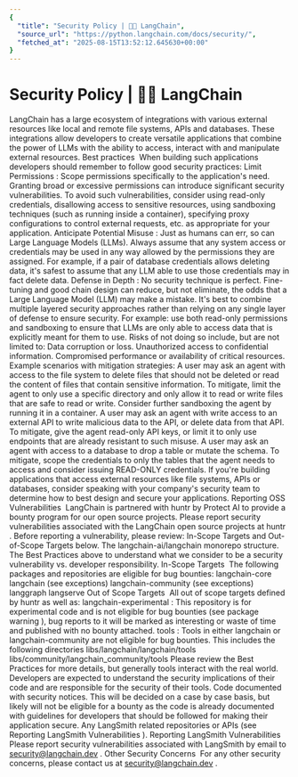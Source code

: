 ```yaml
---
{
  "title": "Security Policy | 🦜️🔗 LangChain",
  "source_url": "https://python.langchain.com/docs/security/",
  "fetched_at": "2025-08-15T13:52:12.645630+00:00"
}
---
```


# Security Policy | 🦜️🔗 LangChain

LangChain has a large ecosystem of integrations with various external resources like local and remote file systems, APIs and databases. These integrations allow developers to create versatile applications that combine the power of LLMs with the ability to access, interact with and manipulate external resources.
Best practices
​
When building such applications developers should remember to follow good security practices:
Limit Permissions
: Scope permissions specifically to the application's need. Granting broad or excessive permissions can introduce significant security vulnerabilities. To avoid such vulnerabilities, consider using read-only credentials, disallowing access to sensitive resources, using sandboxing techniques (such as running inside a container), specifying proxy configurations to control external requests, etc. as appropriate for your application.
Anticipate Potential Misuse
: Just as humans can err, so can Large Language Models (LLMs). Always assume that any system access or credentials may be used in any way allowed by the permissions they are assigned. For example, if a pair of database credentials allows deleting data, it's safest to assume that any LLM able to use those credentials may in fact delete data.
Defense in Depth
: No security technique is perfect. Fine-tuning and good chain design can reduce, but not eliminate, the odds that a Large Language Model (LLM) may make a mistake. It's best to combine multiple layered security approaches rather than relying on any single layer of defense to ensure security. For example: use both read-only permissions and sandboxing to ensure that LLMs are only able to access data that is explicitly meant for them to use.
Risks of not doing so include, but are not limited to:
Data corruption or loss.
Unauthorized access to confidential information.
Compromised performance or availability of critical resources.
Example scenarios with mitigation strategies:
A user may ask an agent with access to the file system to delete files that should not be deleted or read the content of files that contain sensitive information. To mitigate, limit the agent to only use a specific directory and only allow it to read or write files that are safe to read or write. Consider further sandboxing the agent by running it in a container.
A user may ask an agent with write access to an external API to write malicious data to the API, or delete data from that API. To mitigate, give the agent read-only API keys, or limit it to only use endpoints that are already resistant to such misuse.
A user may ask an agent with access to a database to drop a table or mutate the schema. To mitigate, scope the credentials to only the tables that the agent needs to access and consider issuing READ-ONLY credentials.
If you're building applications that access external resources like file systems, APIs
or databases, consider speaking with your company's security team to determine how to best
design and secure your applications.
Reporting OSS Vulnerabilities
​
LangChain is partnered with
huntr by Protect AI
to provide
a bounty program for our open source projects.
Please report security vulnerabilities associated with the LangChain
open source projects at
huntr
.
Before reporting a vulnerability, please review:
In-Scope Targets and Out-of-Scope Targets below.
The
langchain-ai/langchain
monorepo structure.
The
Best Practices
above to
understand what we consider to be a security vulnerability vs. developer
responsibility.
In-Scope Targets
​
The following packages and repositories are eligible for bug bounties:
langchain-core
langchain (see exceptions)
langchain-community (see exceptions)
langgraph
langserve
Out of Scope Targets
​
All out of scope targets defined by huntr as well as:
langchain-experimental
: This repository is for experimental code and is not
eligible for bug bounties (see
package warning
), bug reports to it will be marked as interesting or waste of
time and published with no bounty attached.
tools
: Tools in either langchain or langchain-community are not eligible for bug
bounties. This includes the following directories
libs/langchain/langchain/tools
libs/community/langchain_community/tools
Please review the
Best Practices
for more details, but generally tools interact with the real world. Developers are
expected to understand the security implications of their code and are responsible
for the security of their tools.
Code documented with security notices. This will be decided on a case by
case basis, but likely will not be eligible for a bounty as the code is already
documented with guidelines for developers that should be followed for making their
application secure.
Any LangSmith related repositories or APIs (see
Reporting LangSmith Vulnerabilities
).
Reporting LangSmith Vulnerabilities
​
Please report security vulnerabilities associated with LangSmith by email to
security@langchain.dev
.
Other Security Concerns
​
For any other security concerns, please contact us at
security@langchain.dev
.
